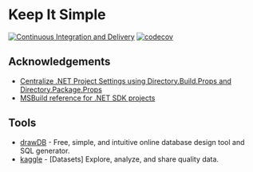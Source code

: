 # Keep It Simple

[![Continuous Integration and Delivery](https://github.com/lttuan846/ProjT/actions/workflows/ci-cd.yml/badge.svg)](https://github.com/lttuan846/ProjT/actions/workflows/ci-cd.yml)
[![codecov](https://codecov.io/github/lttuan846/ProjT/graph/badge.svg?token=FZCBEEPVKD)](https://codecov.io/github/lttuan846/ProjT)

## Acknowledgements
- [Centralize .NET Project Settings using Directory.Build.Props and Directory.Package.Props](https://medium.com/codenx/centralize-net-project-settings-using-directory-build-props-and-directory-package-props-d6b4a471c018)
- [MSBuild reference for .NET SDK projects](https://learn.microsoft.com/en-us/dotnet/core/project-sdk/msbuild-props)

## Tools
- [drawDB](https://github.com/drawdb-io/drawdb) - Free, simple, and intuitive online database design tool and SQL generator.
- [kaggle](https://www.kaggle.com/) - [Datasets] Explore, analyze, and share quality data.

